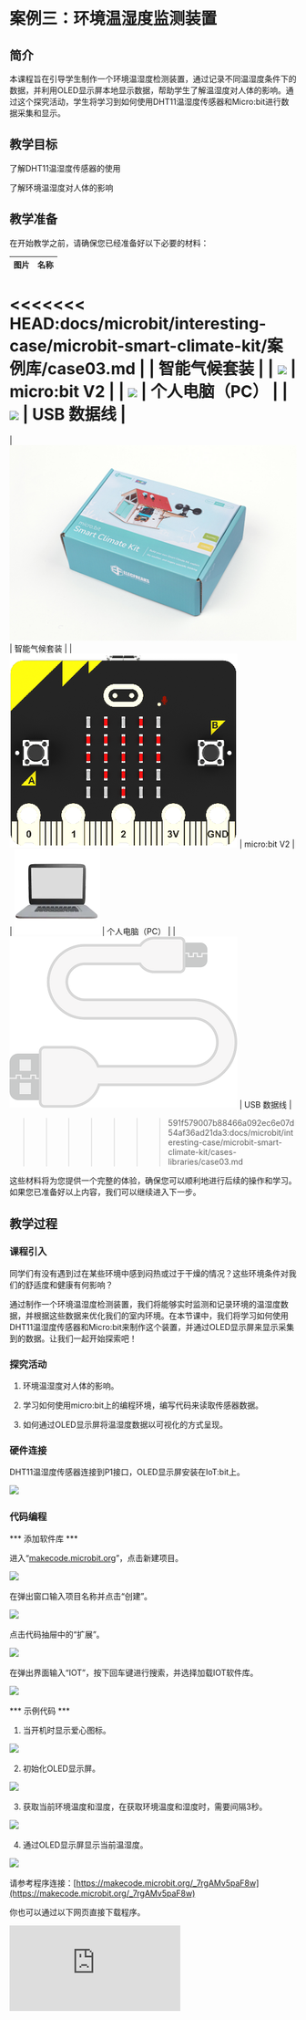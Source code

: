 ﻿---
sidebar_position: 3
sidebar_label: 案例三：环境温湿度监测装置
---

# 案例三：环境温湿度监测装置

## 简介

本课程旨在引导学生制作一个环境温湿度检测装置，通过记录不同温湿度条件下的数据，并利用OLED显示屏本地显示数据，帮助学生了解温湿度对人体的影响。通过这个探究活动，学生将学习到如何使用DHT11温湿度传感器和Micro:bit进行数据采集和显示。

## 教学目标

了解DHT11温湿度传感器的使用

了解环境温湿度对人体的影响

## 教学准备

在开始教学之前，请确保您已经准备好以下必要的材料：

| 图片 | 名称 |
| :-: | :-: |
<<<<<<< HEAD:docs/microbit/interesting-case/microbit-smart-climate-kit/案例库/case03.md
|  | 智能气候套装 |
| ![](https://wiki-media-ef.oss-cn-hongkong.aliyuncs.com/docs/microbit/interesting-case/microbit-smart-climate-kit/案例库/images/microbit-smart-climate-kit-case-01-03.png) | micro:bit V2 |
| ![](https://wiki-media-ef.oss-cn-hongkong.aliyuncs.com/docs/microbit/interesting-case/microbit-smart-climate-kit/案例库/images/microbit-smart-climate-kit-case-01-04.png) | 个人电脑（PC） |
| ![](https://wiki-media-ef.oss-cn-hongkong.aliyuncs.com/docs/microbit/interesting-case/microbit-smart-climate-kit/案例库/images/microbit-smart-climate-kit-case-01-05.png) | USB 数据线 |
=======
| ![](./images/microbit-smart-climate-kit-case-01-02.png) | 智能气候套装 |
| ![](./images/microbit-smart-climate-kit-case-01-03.png) | micro:bit V2 |
| ![](./images/microbit-smart-climate-kit-case-01-04.png) | 个人电脑（PC） |
| ![](./images/microbit-smart-climate-kit-case-01-05.png) | USB 数据线 |
>>>>>>> 591f579007b88466a092ec6e07d54af36ad21da3:docs/microbit/interesting-case/microbit-smart-climate-kit/cases-libraries/case03.md

这些材料将为您提供一个完整的体验，确保您可以顺利地进行后续的操作和学习。如果您已准备好以上内容，我们可以继续进入下一步。

## 教学过程

### 课程引入

同学们有没有遇到过在某些环境中感到闷热或过于干燥的情况？这些环境条件对我们的舒适度和健康有何影响？

通过制作一个环境温湿度检测装置，我们将能够实时监测和记录环境的温湿度数据，并根据这些数据来优化我们的室内环境。在本节课中，我们将学习如何使用DHT11温湿度传感器和Micro:bit来制作这个装置，并通过OLED显示屏来显示采集到的数据。让我们一起开始探索吧！

### 探究活动

1. 环境温湿度对人体的影响。

2. 学习如何使用micro:bit上的编程环境，编写代码来读取传感器数据。

3. 如何通过OLED显示屏将温湿度数据以可视化的方式呈现。

### 硬件连接

DHT11温湿度传感器连接到P1接口，OLED显示屏安装在IoT:bit上。

![](https://wiki-media-ef.oss-cn-hongkong.aliyuncs.com/docs/microbit/interesting-case/microbit-smart-climate-kit/案例库/images/microbit-smart-climate-kit-case-03-06.png)

### 代码编程

*** 添加软件库 ***

进入“[makecode.microbit.org](https://makecode.microbit.org/)”，点击新建项目。

![](https://wiki-media-ef.oss-cn-hongkong.aliyuncs.com/docs/microbit/interesting-case/microbit-smart-climate-kit/案例库/images/smart-weather-station-kit-add-extension-01.png)

在弹出窗口输入项目名称并点击“创建”。

![](https://wiki-media-ef.oss-cn-hongkong.aliyuncs.com/docs/microbit/interesting-case/microbit-smart-climate-kit/案例库/images/smart-weather-station-kit-add-extension-02.png)

点击代码抽屉中的“扩展”。

![](https://wiki-media-ef.oss-cn-hongkong.aliyuncs.com/docs/microbit/interesting-case/microbit-smart-climate-kit/案例库/images/smart-weather-station-kit-add-extension-03.png)

在弹出界面输入“IOT”，按下回车键进行搜索，并选择加载IOT软件库。

![](https://wiki-media-ef.oss-cn-hongkong.aliyuncs.com/docs/microbit/interesting-case/microbit-smart-climate-kit/案例库/images/smart-weather-station-kit-add-extension-04.png)

*** 示例代码 ***

1. 当开机时显示爱心图标。

![](https://wiki-media-ef.oss-cn-hongkong.aliyuncs.com/docs/microbit/interesting-case/microbit-smart-climate-kit/案例库/images/microbit-smart-climate-kit-case-03-07.png)

2. 初始化OLED显示屏。

![](https://wiki-media-ef.oss-cn-hongkong.aliyuncs.com/docs/microbit/interesting-case/microbit-smart-climate-kit/案例库/images/microbit-smart-climate-kit-case-03-08.png)

3. 获取当前环境温度和湿度，在获取环境温度和湿度时，需要间隔3秒。

![](https://wiki-media-ef.oss-cn-hongkong.aliyuncs.com/docs/microbit/interesting-case/microbit-smart-climate-kit/案例库/images/microbit-smart-climate-kit-case-03-09.png)

4. 通过OLED显示屏显示当前温湿度。

![](https://wiki-media-ef.oss-cn-hongkong.aliyuncs.com/docs/microbit/interesting-case/microbit-smart-climate-kit/案例库/images/microbit-smart-climate-kit-case-03-10.png)

请参考程序连接：[https://makecode.microbit.org/_7rgAMv5paF8w](https://makecode.microbit.org/_7rgAMv5paF8w)

你也可以通过以下网页直接下载程序。

<div
    style={{
        position: 'relative',
        paddingBottom: '60%',
        overflow: 'hidden',
    }}
>
    <iframe
        src="https://makecode.microbit.org/_7rgAMv5paF8w"
        frameborder="0"
        sandbox="allow-popups allow-forms allow-scripts allow-same-origin"
        style={{
            position: 'absolute',
            width: '100%',
            height: '100%',
        }}
    />
</div>

*** 下载程序 ***

使用USB线连接PC和micro:bit V2。

![](https://wiki-media-ef.oss-cn-hongkong.aliyuncs.com/docs/microbit/interesting-case/microbit-smart-climate-kit/案例库/images/connect-microbit.gif)

连接成功后，电脑上会识别出一个名为`MICROBIT`的盘符。

![](https://wiki-media-ef.oss-cn-hongkong.aliyuncs.com/docs/microbit/interesting-case/microbit-smart-climate-kit/案例库/images/microbit-drive.png)

点击左下角的![](https://wiki-media-ef.oss-cn-hongkong.aliyuncs.com/docs/microbit/interesting-case/microbit-smart-climate-kit/案例库/images/download-01.png)，选择`Connect Device`。

![](https://wiki-media-ef.oss-cn-hongkong.aliyuncs.com/docs/microbit/interesting-case/microbit-smart-climate-kit/案例库/images/download-02.png)

点击![](https://wiki-media-ef.oss-cn-hongkong.aliyuncs.com/docs/microbit/interesting-case/microbit-smart-climate-kit/案例库/images/download-03.png)。

![](https://wiki-media-ef.oss-cn-hongkong.aliyuncs.com/docs/microbit/interesting-case/microbit-smart-climate-kit/案例库/images/download-04.png)

点击![](https://wiki-media-ef.oss-cn-hongkong.aliyuncs.com/docs/microbit/interesting-case/microbit-smart-climate-kit/案例库/images/download-05.png)。

![](https://wiki-media-ef.oss-cn-hongkong.aliyuncs.com/docs/microbit/interesting-case/microbit-smart-climate-kit/案例库/images/download-06.png)


在弹出窗口选择`BBC micro:bit CMSIS-DAP`，然后选择连接，至此，我们的micro:bit就已经连接成功。

![](https://wiki-media-ef.oss-cn-hongkong.aliyuncs.com/docs/microbit/interesting-case/microbit-smart-climate-kit/案例库/images/download-07.png)

点击下载程序。

![](https://wiki-media-ef.oss-cn-hongkong.aliyuncs.com/docs/microbit/interesting-case/microbit-smart-climate-kit/案例库/images/download-08.png)

### 团队合作与展示

学生分成小组，共同完成案例的制作和程序编写。

鼓励学生之间相互合作、交流和分享经验。

每个小组有机会向其他小组展示他们制作的案例，并演示。

*** 预期效果：连接电源后，micro:bit的LED矩阵先显示爱心，然后在OLED显示屏上显示当前温湿度。 ***

（GIF动图）

### 总结与反思

回顾课程内容，提醒学生掌握了哪些知识和技能。

引导学生讨论他们在制作过程中遇到的问题和困难，以及如何解决这些问题。

引导学生思考不同温湿度对人体的影响。

## 扩展知识

### 不同温湿度对人体的影响

不同温湿度条件对人体有不同的影响。以下是一些常见的温湿度条件及其对人体的影响：

高温高湿（闷热）：

脱水：高温高湿环境下，身体容易大量流失水分，导致脱水症状，如口渴、头晕、乏力等。
不适感：闷热的环境会使人感到不适，出汗增多，容易疲劳和失眠。
高温低湿（干燥热）：

脱水：高温下，人体容易通过出汗失去大量水分，而低湿度环境下水分蒸发速度加快，使得脱水风险增加。
皮肤问题：干燥的环境可能导致皮肤干燥、粗糙，出现皲裂和过敏等问题。
低温高湿（寒冷潮湿）：

不适感：寒冷潮湿的环境容易使人感到湿冷和不适，容易导致身体局部受寒，增加感冒和呼吸道疾病的风险。
低温低湿（干冷）：

皮肤干燥：干冷的环境可能导致皮肤水分流失，使皮肤干燥、紧绷，甚至出现瘙痒和龟裂等问题。
呼吸道问题：低温下，干燥的空气可能刺激呼吸道黏膜，引发咳嗽、喉咙痛和鼻塞等不适症状。
需要注意的是，每个人对温湿度的感受和适应能力有所不同，因此个体之间的反应可能会有所差异。此外，温湿度对人体的影响也会受到其他因素的影响，如个人健康状况、活动强度和时间等。因此，保持适宜的室内温湿度对于人体舒适和健康至关重要。

